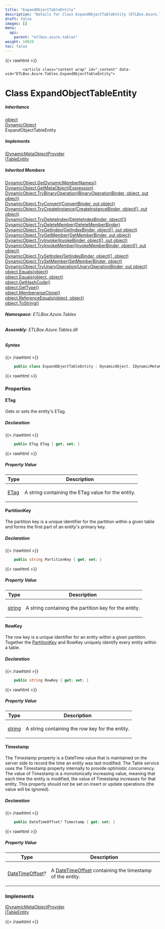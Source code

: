 ```yaml
---
title: "ExpandObjectTableEntity"
description: "Details for Class ExpandObjectTableEntity (ETLBox.Azure.Tables)"
draft: false
images: []
menu:
  api:
    parent: "etlbox.azure.tables"
weight: 10029
toc: false
---
```


{{< rawhtml >}}

            <article class="content wrap" id="_content" data-uid="ETLBox.Azure.Tables.ExpandObjectTableEntity">
  <h1 id="ETLBox_Azure_Tables_ExpandObjectTableEntity" data-uid="ETLBox.Azure.Tables.ExpandObjectTableEntity" class="text-break">Class ExpandObjectTableEntity</h1>
  <div class="markdown level0 summary"></div>
  <div class="markdown level0 conceptual"></div>
  <div class="inheritance">
    <h5>Inheritance</h5>
    <div class="level0"><a class="xref" href="https://learn.microsoft.com/dotnet/api/system.object">object</a></div>
    <div class="level1"><a class="xref" href="https://learn.microsoft.com/dotnet/api/system.dynamic.dynamicobject">DynamicObject</a></div>
    <div class="level2"><span class="xref">ExpandObjectTableEntity</span></div>
  </div>
  <div class="implements">
    <h5>Implements</h5>
    <div><a class="xref" href="https://learn.microsoft.com/dotnet/api/system.dynamic.idynamicmetaobjectprovider">IDynamicMetaObjectProvider</a></div>
    <div><a class="xref" href="https://learn.microsoft.com/dotnet/api/azure.data.tables.itableentity">ITableEntity</a></div>
  </div>
  <div class="inheritedMembers">
    <h5>Inherited Members</h5>
    <div>
      <a class="xref" href="https://learn.microsoft.com/dotnet/api/system.dynamic.dynamicobject.getdynamicmembernames">DynamicObject.GetDynamicMemberNames()</a>
    </div>
    <div>
      <a class="xref" href="https://learn.microsoft.com/dotnet/api/system.dynamic.dynamicobject.getmetaobject">DynamicObject.GetMetaObject(Expression)</a>
    </div>
    <div>
      <a class="xref" href="https://learn.microsoft.com/dotnet/api/system.dynamic.dynamicobject.trybinaryoperation">DynamicObject.TryBinaryOperation(BinaryOperationBinder, object, out object)</a>
    </div>
    <div>
      <a class="xref" href="https://learn.microsoft.com/dotnet/api/system.dynamic.dynamicobject.tryconvert">DynamicObject.TryConvert(ConvertBinder, out object)</a>
    </div>
    <div>
      <a class="xref" href="https://learn.microsoft.com/dotnet/api/system.dynamic.dynamicobject.trycreateinstance">DynamicObject.TryCreateInstance(CreateInstanceBinder, object[], out object)</a>
    </div>
    <div>
      <a class="xref" href="https://learn.microsoft.com/dotnet/api/system.dynamic.dynamicobject.trydeleteindex">DynamicObject.TryDeleteIndex(DeleteIndexBinder, object[])</a>
    </div>
    <div>
      <a class="xref" href="https://learn.microsoft.com/dotnet/api/system.dynamic.dynamicobject.trydeletemember">DynamicObject.TryDeleteMember(DeleteMemberBinder)</a>
    </div>
    <div>
      <a class="xref" href="https://learn.microsoft.com/dotnet/api/system.dynamic.dynamicobject.trygetindex">DynamicObject.TryGetIndex(GetIndexBinder, object[], out object)</a>
    </div>
    <div>
      <a class="xref" href="https://learn.microsoft.com/dotnet/api/system.dynamic.dynamicobject.trygetmember">DynamicObject.TryGetMember(GetMemberBinder, out object)</a>
    </div>
    <div>
      <a class="xref" href="https://learn.microsoft.com/dotnet/api/system.dynamic.dynamicobject.tryinvoke">DynamicObject.TryInvoke(InvokeBinder, object[], out object)</a>
    </div>
    <div>
      <a class="xref" href="https://learn.microsoft.com/dotnet/api/system.dynamic.dynamicobject.tryinvokemember">DynamicObject.TryInvokeMember(InvokeMemberBinder, object[], out object)</a>
    </div>
    <div>
      <a class="xref" href="https://learn.microsoft.com/dotnet/api/system.dynamic.dynamicobject.trysetindex">DynamicObject.TrySetIndex(SetIndexBinder, object[], object)</a>
    </div>
    <div>
      <a class="xref" href="https://learn.microsoft.com/dotnet/api/system.dynamic.dynamicobject.trysetmember">DynamicObject.TrySetMember(SetMemberBinder, object)</a>
    </div>
    <div>
      <a class="xref" href="https://learn.microsoft.com/dotnet/api/system.dynamic.dynamicobject.tryunaryoperation">DynamicObject.TryUnaryOperation(UnaryOperationBinder, out object)</a>
    </div>
    <div>
      <a class="xref" href="https://learn.microsoft.com/dotnet/api/system.object.equals#system-object-equals(system-object)">object.Equals(object)</a>
    </div>
    <div>
      <a class="xref" href="https://learn.microsoft.com/dotnet/api/system.object.equals#system-object-equals(system-object-system-object)">object.Equals(object, object)</a>
    </div>
    <div>
      <a class="xref" href="https://learn.microsoft.com/dotnet/api/system.object.gethashcode">object.GetHashCode()</a>
    </div>
    <div>
      <a class="xref" href="https://learn.microsoft.com/dotnet/api/system.object.gettype">object.GetType()</a>
    </div>
    <div>
      <a class="xref" href="https://learn.microsoft.com/dotnet/api/system.object.memberwiseclone">object.MemberwiseClone()</a>
    </div>
    <div>
      <a class="xref" href="https://learn.microsoft.com/dotnet/api/system.object.referenceequals">object.ReferenceEquals(object, object)</a>
    </div>
    <div>
      <a class="xref" href="https://learn.microsoft.com/dotnet/api/system.object.tostring">object.ToString()</a>
    </div>
  </div>
<h6><strong>Namespace</strong>: ETLBox.Azure.Tables</h6>
  <h6><strong>Assembly</strong>: ETLBox.Azure.Tables.dll</h6>
  <h5 id="ETLBox_Azure_Tables_ExpandObjectTableEntity_syntax">Syntax</h5>
{{< /rawhtml >}}

```C#
    public class ExpandObjectTableEntity : DynamicObject, IDynamicMetaObjectProvider, ITableEntity
```

{{< rawhtml >}}
  <h3 id="properties">Properties
</h3>
  <a id="ETLBox_Azure_Tables_ExpandObjectTableEntity_ETag_" data-uid="ETLBox.Azure.Tables.ExpandObjectTableEntity.ETag*"></a>
  <h4 id="ETLBox_Azure_Tables_ExpandObjectTableEntity_ETag" data-uid="ETLBox.Azure.Tables.ExpandObjectTableEntity.ETag">ETag</h4>
  <div class="markdown level1 summary"><p>Gets or sets the entity's ETag.</p>
</div>
  <div class="markdown level1 conceptual"></div>
  <h5 class="declaration">Declaration</h5>
{{< /rawhtml >}}

```C#
    public ETag ETag { get; set; }
```

{{< rawhtml >}}
  <h5 class="propertyValue">Property Value</h5>
  <table class="table table-bordered table-condensed">
    <thead>
      <tr>
        <th>Type</th>
        <th>Description</th>
      </tr>
    </thead>
    <tbody>
      <tr>
        <td><a class="xref" href="https://learn.microsoft.com/dotnet/api/azure.etag">ETag</a></td>
        <td><p>A string containing the ETag value for the entity.</p>
</td>
      </tr>
    </tbody>
  </table>
  <a id="ETLBox_Azure_Tables_ExpandObjectTableEntity_PartitionKey_" data-uid="ETLBox.Azure.Tables.ExpandObjectTableEntity.PartitionKey*"></a>
  <h4 id="ETLBox_Azure_Tables_ExpandObjectTableEntity_PartitionKey" data-uid="ETLBox.Azure.Tables.ExpandObjectTableEntity.PartitionKey">PartitionKey</h4>
  <div class="markdown level1 summary"><p>The partition key is a unique identifier for the partition within a given table and forms the first part of an entity's primary key.</p>
</div>
  <div class="markdown level1 conceptual"></div>
  <h5 class="declaration">Declaration</h5>
{{< /rawhtml >}}

```C#
    public string PartitionKey { get; set; }
```

{{< rawhtml >}}
  <h5 class="propertyValue">Property Value</h5>
  <table class="table table-bordered table-condensed">
    <thead>
      <tr>
        <th>Type</th>
        <th>Description</th>
      </tr>
    </thead>
    <tbody>
      <tr>
        <td><a class="xref" href="https://learn.microsoft.com/dotnet/api/system.string">string</a></td>
        <td><p>A string containing the partition key for the entity.</p>
</td>
      </tr>
    </tbody>
  </table>
  <a id="ETLBox_Azure_Tables_ExpandObjectTableEntity_RowKey_" data-uid="ETLBox.Azure.Tables.ExpandObjectTableEntity.RowKey*"></a>
  <h4 id="ETLBox_Azure_Tables_ExpandObjectTableEntity_RowKey" data-uid="ETLBox.Azure.Tables.ExpandObjectTableEntity.RowKey">RowKey</h4>
  <div class="markdown level1 summary"><p>The row key is a unique identifier for an entity within a given partition. Together the <a class="xref" href="https://learn.microsoft.com/dotnet/api/azure.data.tables.itableentity.partitionkey">PartitionKey</a> and RowKey uniquely identify every entity within a table.</p>
</div>
  <div class="markdown level1 conceptual"></div>
  <h5 class="declaration">Declaration</h5>
{{< /rawhtml >}}

```C#
    public string RowKey { get; set; }
```

{{< rawhtml >}}
  <h5 class="propertyValue">Property Value</h5>
  <table class="table table-bordered table-condensed">
    <thead>
      <tr>
        <th>Type</th>
        <th>Description</th>
      </tr>
    </thead>
    <tbody>
      <tr>
        <td><a class="xref" href="https://learn.microsoft.com/dotnet/api/system.string">string</a></td>
        <td><p>A string containing the row key for the entity.</p>
</td>
      </tr>
    </tbody>
  </table>
  <a id="ETLBox_Azure_Tables_ExpandObjectTableEntity_Timestamp_" data-uid="ETLBox.Azure.Tables.ExpandObjectTableEntity.Timestamp*"></a>
  <h4 id="ETLBox_Azure_Tables_ExpandObjectTableEntity_Timestamp" data-uid="ETLBox.Azure.Tables.ExpandObjectTableEntity.Timestamp">Timestamp</h4>
  <div class="markdown level1 summary"><p>The Timestamp property is a DateTime value that is maintained on the server side to record the time an entity was last modified.
The Table service uses the Timestamp property internally to provide optimistic concurrency. The value of Timestamp is a monotonically increasing value,
meaning that each time the entity is modified, the value of Timestamp increases for that entity.
This property should not be set on insert or update operations (the value will be ignored).</p>
</div>
  <div class="markdown level1 conceptual"></div>
  <h5 class="declaration">Declaration</h5>
{{< /rawhtml >}}

```C#
    public DateTimeOffset? Timestamp { get; set; }
```

{{< rawhtml >}}
  <h5 class="propertyValue">Property Value</h5>
  <table class="table table-bordered table-condensed">
    <thead>
      <tr>
        <th>Type</th>
        <th>Description</th>
      </tr>
    </thead>
    <tbody>
      <tr>
        <td><a class="xref" href="https://learn.microsoft.com/dotnet/api/system.datetimeoffset">DateTimeOffset</a>?</td>
        <td><p>A <a class="xref" href="https://learn.microsoft.com/dotnet/api/system.datetimeoffset">DateTimeOffset</a> containing the timestamp of the entity.</p>
</td>
      </tr>
    </tbody>
  </table>
  <h3 id="implements">Implements</h3>
  <div>
      <a class="xref" href="https://learn.microsoft.com/dotnet/api/system.dynamic.idynamicmetaobjectprovider">IDynamicMetaObjectProvider</a>
  </div>
  <div>
      <a class="xref" href="https://learn.microsoft.com/dotnet/api/azure.data.tables.itableentity">ITableEntity</a>
  </div>

{{< /rawhtml >}}
